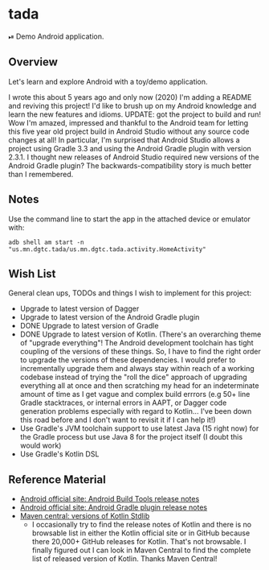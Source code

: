 # tada

⏯ Demo Android application.

## Overview

Let's learn and explore Android with a toy/demo application.

I wrote this about 5 years ago and only now (2020) I'm adding a README and reviving this
project! I'd like to brush up on my Android knowledge and learn the new features and idioms. UPDATE:
got the project to build and run! Wow I'm amazed, impressed and thankful to the Android team for
letting this five year old project build in Android Studio without any source code changes at all!
In particular, I'm surprised that Android Studio allows a project using Gradle 3.3 and using the
Android Gradle plugin with version 2.3.1. I thought new releases of Android Studio required new
versions of the Android Gradle plugin? The backwards-compatibility story is much better than I
remembered.

## Notes

Use the command line to start the app in the attached device or emulator with:
```
adb shell am start -n "us.mn.dgtc.tada/us.mn.dgtc.tada.activity.HomeActivity"
```

## Wish List

General clean ups, TODOs and things I wish to implement for this project:

* Upgrade to latest version of Dagger
* Upgrade to latest version of the Android Gradle plugin
* DONE Upgrade to latest version of Gradle
* DONE Upgrade to latest version of Kotlin. (There's an overarching theme of "upgrade everything"! The
  Android development toolchain has tight coupling of the versions of these things. So, I have to
  find the right order to upgrade the versions of these dependencies. I would prefer to
  incrementally upgrade them and always stay within reach of a working codebase instead of trying
  the "roll the dice" approach of upgrading everything all at once and then scratching my head for
  an indeterminate amount of time as I get vague and complex build errrors (e.g 50+ line Gradle
  stacktraces, or internal errors in AAPT, or Dagger code generation problems especially with regard
  to Kotlin... I've been down this road before and I don't want to revisit it if I can help it!)
* Use Gradle's JVM toolchain support to use latest Java (15 right now) for the Gradle process but
  use Java 8 for the project itself (I doubt this would work)
* Use Gradle's Kotlin DSL


## Reference Material

* [Android official site: Android Build Tools release notes](https://developer.android.com/studio/releases/build-tools)
* [Android official site: Android Gradle plugin release notes](https://developer.android.com/studio/releases/gradle-plugin)
* [Maven central: versions of Kotlin Stdlib](https://mvnrepository.com/artifact/org.jetbrains.kotlin/kotlin-stdlib)
  * I occasionally try to find the release notes of Kotlin and there is no browsable list in either the Kotlin official
    site or in GitHub because there 20,000+ GitHub releases for Kotlin. That's not browsable. I finally figured out I
    can look in Maven Central to find the complete list of released version of Kotlin. Thanks Maven Central!
